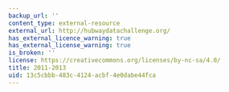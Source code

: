 ```yaml
---
backup_url: ''
content_type: external-resource
external_url: http://hubwaydatachallenge.org/
has_external_licence_warning: true
has_external_license_warning: true
is_broken: ''
license: https://creativecommons.org/licenses/by-nc-sa/4.0/
title: 2011-2013
uid: 13c5cbbb-483c-4124-acbf-4e0dabe44fca
---
```

